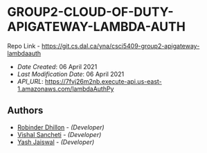 # GROUP2-CLOUD-OF-DUTY-APIGATEWAY-LAMBDA-AUTH

Repo Link - https://git.cs.dal.ca/yna/csci5409-group2-apigateway-lambdaauth<br/>

- _Date Created_: 06 April 2021
- _Last Modification Date_: 06 April 2021
- _API_URL_: https://7fvj26m2nb.execute-api.us-east-1.amazonaws.com/lambdaAuthPy

## Authors

- [Robinder Dhillon](rb802397@dal.ca) - _(Developer)_
- [Vishal Sancheti](Vishal.Sancheti@dal.ca) - _(Developer)_
- [Yash Jaiswal](ys432526@dal.ca) - _(Developer)_
